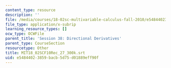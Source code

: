 ```yaml
---
content_type: resource
description: ''
file: /media/courses/18-02sc-multivariable-calculus-fall-2010/e54844023859bacb5d75d01889eff90f_MIT18_02SCF10Rec_27_300k.srt
file_type: application/x-subrip
learning_resource_types: []
ocw_type: OCWFile
parent_title: 'Session 38: Directional Derivatives'
parent_type: CourseSection
resourcetype: Other
title: MIT18_02SCF10Rec_27_300k.srt
uid: e5484402-3859-bacb-5d75-d01889eff90f
---
```

